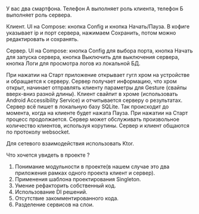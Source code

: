 У вас два смартфона. Телефон А выполняет роль клиента, телефон Б выполняет роль сервера.

Клиент. UI на Compose: кнопка Config и кнопка Начать/Пауза. В кофиге указывает ip и порт сервера, 
нажимаем Сохранить, потом можно редактировать и сохранять.

Сервер. UI на Compose: кнопка Config для выбора порта, кнопка Начать для запуска сервера, кнопка 
Выключить для выключения сервера, кнопка Логи для просмотра логов из локальной БД.

При нажатии на Старт приложение открывает гугл хром на устройстве и обращается к серверу. 
Сервер получает информацию, что хром открыт, начинает отправлять клиенту параметры для Gesture 
(свайпы вверх-вниз разной длины). Клиент свайпит в хроме (использовать Android Accessibility Service) 
и отчитывается серверу о результатах. Сервер всё пишет в локальную базу SQLite. Так происходит до момента, 
когда на клиенте будет нажата Пауза. При нажатии на Старт процесс продолжается. Сервер может обслуживать 
произвольное количество клиентов, используя корутины. Сервер и клиент общаются по протоколу websocket.

Для сетевого взаимодействия использовать Ktor.

Что хочется увидеть в проекте ?

1. Понимание модульности в проекте(в нашем случае это два приложения рамках одного проекта клиент и сервер).
2. Применения шаблона проектирования Singleton.
3. Умение рефакторить собственный код.
4. Использование DI решений.
5. Отсутствие закомментированного кода.
6. Разделение сервисов на слои.
